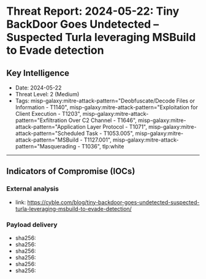 # Threat Report: 2024-05-22: Tiny BackDoor Goes Undetected – Suspected Turla leveraging MSBuild to Evade detection


## Key Intelligence
* Date: 2024-05-22
* Threat Level: 2 (Medium)
* Tags: misp-galaxy:mitre-attack-pattern="Deobfuscate/Decode Files or Information - T1140", misp-galaxy:mitre-attack-pattern="Exploitation for Client Execution - T1203", misp-galaxy:mitre-attack-pattern="Exfiltration Over C2 Channel - T1646", misp-galaxy:mitre-attack-pattern="Application Layer Protocol - T1071", misp-galaxy:mitre-attack-pattern="Scheduled Task - T1053.005", misp-galaxy:mitre-attack-pattern="MSBuild - T1127.001", misp-galaxy:mitre-attack-pattern="Masquerading - T1036", tlp:white

---

## Indicators of Compromise (IOCs)
### External analysis
* link: https://cyble.com/blog/tiny-backdoor-goes-undetected-suspected-turla-leveraging-msbuild-to-evade-detection/

### Payload delivery
* sha256: <sha256>
* sha256: <sha256>
* sha256: <sha256>
* sha256: <sha256>
* sha256: <sha256>
* sha256: <sha256>
